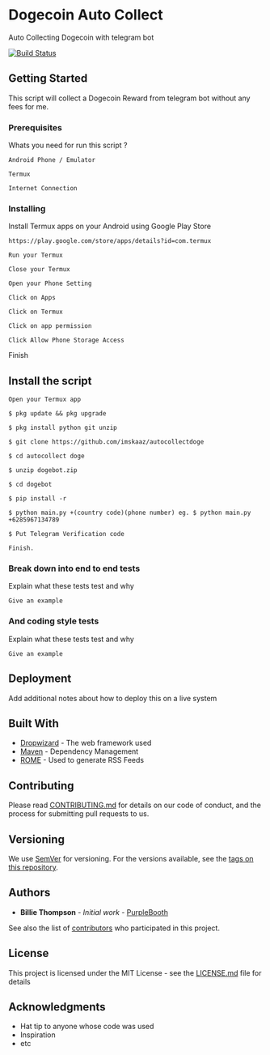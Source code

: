 # Dogecoin Auto Collect
Auto Collecting Dogecoin with telegram bot

[![Build Status](https://travis-ci.org/ethereum/meteor-dapp-wallet.svg?branch=master)](https://travis-ci.org/ethereum/meteor-dapp-wallet)

## Getting Started

This script will collect a Dogecoin Reward from telegram bot without any fees for me.

### Prerequisites

Whats you need for run this script ?

```
Android Phone / Emulator
```
```
Termux
```
```
Internet Connection
```
### Installing

Install Termux apps on your Android using Google Play Store

```
https://play.google.com/store/apps/details?id=com.termux

```
```
Run your Termux
```
```
Close your Termux
```
```
Open your Phone Setting
```
```
Click on Apps
```
```
Click on Termux
```
```
Click on app permission
```
```
Click Allow Phone Storage Access
```



Finish

## Install the script

```
Open your Termux app
```
```
$ pkg update && pkg upgrade
```
```
$ pkg install python git unzip
```
```
$ git clone https://github.com/imskaaz/autocollectdoge
```
```
$ cd autocollect doge
```
```
$ unzip dogebot.zip
```
```
$ cd dogebot
```
```
$ pip install -r 
```
```
$ python main.py +(country code)(phone number) eg. $ python main.py +6285967134789
```
```
$ Put Telegram Verification code
```
```
Finish.
```

### Break down into end to end tests

Explain what these tests test and why

```
Give an example
```

### And coding style tests

Explain what these tests test and why

```
Give an example
```

## Deployment

Add additional notes about how to deploy this on a live system

## Built With

* [Dropwizard](http://www.dropwizard.io/1.0.2/docs/) - The web framework used
* [Maven](https://maven.apache.org/) - Dependency Management
* [ROME](https://rometools.github.io/rome/) - Used to generate RSS Feeds

## Contributing

Please read [CONTRIBUTING.md](https://gist.github.com/PurpleBooth/b24679402957c63ec426) for details on our code of conduct, and the process for submitting pull requests to us.

## Versioning

We use [SemVer](http://semver.org/) for versioning. For the versions available, see the [tags on this repository](https://github.com/your/project/tags). 

## Authors

* **Billie Thompson** - *Initial work* - [PurpleBooth](https://github.com/PurpleBooth)

See also the list of [contributors](https://github.com/your/project/contributors) who participated in this project.

## License

This project is licensed under the MIT License - see the [LICENSE.md](LICENSE.md) file for details

## Acknowledgments

* Hat tip to anyone whose code was used
* Inspiration
* etc
